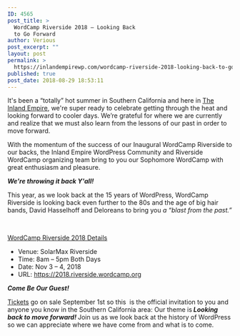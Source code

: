 ```yaml
---
ID: 4565
post_title: >
  WordCamp Riverside 2018 – Looking Back
  to Go Forward
author: Verious
post_excerpt: ""
layout: post
permalink: >
  https://inlandempirewp.com/wordcamp-riverside-2018-looking-back-to-go-forward/
published: true
post_date: 2018-08-29 18:53:11
---
```

<span style="font-weight: 400;">It's been a “totally” hot summer in Southern California and here in </span><a href="https://inlandempirewp.com"><span style="font-weight: 400;">The Inland Empire</span></a><span style="font-weight: 400;">, we're super ready to celebrate getting through the heat and looking forward to cooler days. We’re grateful for where we are currently and realize that we must also learn from the lessons of our past in order to move forward.  </span>

<span style="font-weight: 400;">With the momentum of the success of our Inaugural WordCamp Riverside to our backs, the Inland Empire WordPress Community and Riverside WordCamp organizing team bring to you our Sophomore WordCamp with great enthusiasm and pleasure.</span>

<b><i>We're throwing it back Y'all!</i></b>

<span style="font-weight: 400;">This year, as we look back at the 15 years of WordPress, WordCamp Riverside is looking back even further to the 80s and the age of big hair bands, David Hasselhoff and Deloreans to bring you</span><i><span style="font-weight: 400;"> a “blast from the past.”</span></i>

&nbsp;

<a href="https://2018.riverside.wordcamp.org"><span style="font-weight: 400;">WordCamp Riverside 2018 Details</span></a>
<ul>
 	<li style="font-weight: 400;"><span style="font-weight: 400;">Venue: SolarMax Riverside</span></li>
 	<li style="font-weight: 400;"><span style="font-weight: 400;">Time: 8am – 5pm Both Days</span></li>
 	<li style="font-weight: 400;"><span style="font-weight: 400;">Date: Nov 3 – 4, 2018</span></li>
 	<li style="font-weight: 400;"><span style="font-weight: 400;">URL: </span><a href="https://2018.riverside.wordcamp.org"><span style="font-weight: 400;">https://2018.riverside.wordcamp.org</span></a></li>
</ul>
<b><i>Come Be Our Guest!</i></b>

<a href="https://2017.riverside.wordcamp.org/tickets/"><span style="font-weight: 400;">Tickets</span></a><span style="font-weight: 400;"> go on sale September 1st so this  is the official invitation to you and anyone you know in the Southern California area: </span><span style="font-weight: 400;">Our theme is</span><b><i> Looking back to move forward! </i></b><span style="font-weight: 400;">Join us as we look back at the history of WordPress so we can appreciate where we have come from and what is to come. </span>

&nbsp;